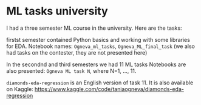 # ML tasks university
I had a three semester ML course in the university. Here are the tasks:

firstst semester contained Python basics and working with some libraries for EDA.
Notebook names: `Ogneva_ml_tasks`, `Ogneva_ML_final_task` (we also had tasks on the contester, they are not presented here)

In the secondnd and third semesters we had 11 ML tasks
Notebooks are also presented: `Ogneva ML task N`, where N=1, ..., 11.

`diamonds-eda-regression` is an English version of task 11. It is also available on Kaggle: https://www.kaggle.com/code/taniaogneva/diamonds-eda-regression
